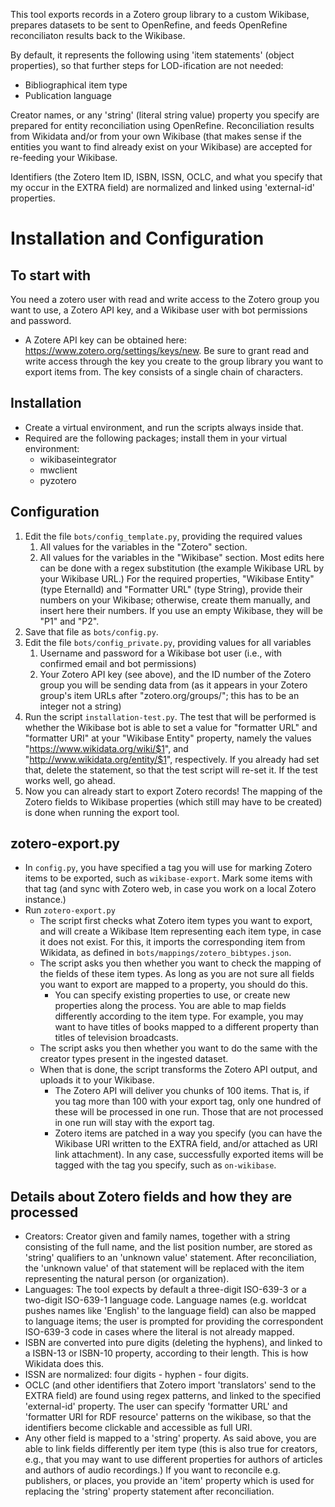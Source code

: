 This tool exports records in a Zotero group library to a custom Wikibase, prepares datasets to be sent to OpenRefine, and feeds OpenRefine reconciliaton results back to the Wikibase.

By default, it represents the following using 'item statements' (object properties), so that further steps for LOD-ification are not needed:
* Bibliographical item type
* Publication language

Creator names, or any 'string' (literal string value) property you specify are prepared for entity reconciliation using OpenRefine. Reconciliation results from Wikidata and/or from your own Wikibase (that makes sense if the entities you want to find already exist on your Wikibase) are accepted for re-feeding your Wikibase.

Identifiers (the Zotero Item ID, ISBN, ISSN, OCLC, and what you specify that my occur in the EXTRA field) are normalized and linked using 'external-id' properties.

# Installation and Configuration

## To start with

You need a zotero user with read and write access to the Zotero group you want to use, a Zotero API key, and a Wikibase user with bot permissions and password.
* A Zotere API key can be obtained here: https://www.zotero.org/settings/keys/new. Be sure to grant read and write access through the key you create to the group library you want to export items from. The key consists of a single chain of characters.

## Installation
* Create a virtual environment, and run the scripts always inside that.
* Required are the following packages; install them in your virtual environment:
  * wikibaseintegrator
  * mwclient
  * pyzotero

## Configuration
1. Edit the file `bots/config_template.py`, providing the required values
   1. All values for the variables in the "Zotero" section.
   2. All values for the variables in the "Wikibase" section. Most edits here can be done with a regex substitution (the example Wikibase URL by your Wikibase URL.) For the required properties, "Wikibase Entity" (type EternalId) and "Formatter URL" (type String), provide their numbers on your Wikibase; otherwise, create them manually, and insert here their numbers. If you use an empty Wikibase, they will be "P1" and "P2".
2. Save that file as `bots/config.py`.
3. Edit the file `bots/config_private.py`, providing values for all variables
   1. Username and password for a Wikibase bot user (i.e., with confirmed email and bot permissions)
   2. Your Zotero API key (see above), and the ID number of the Zotero group you will be sending data from (as it appears in your Zotero group's item URLs after "zotero.org/groups/"; this has to be an integer not a string)
4. Run the script `installation-test.py`. The test that will be performed is whether the Wikibase bot is able to set a value for "formatter URL" and "formatter URI" at your "Wikibase Entity" property, namely the values "https://www.wikidata.org/wiki/$1", and "http://www.wikidata.org/entity/$1", respectively. If you already had set that, delete the statement, so that the test script will re-set it. If the test works well, go ahead.
5. Now you can already start to export Zotero records! The mapping of the Zotero fields to Wikibase properties (which still may have to be created) is done when running the export tool.

## zotero-export.py
* In `config.py`, you have specified a tag you will use for marking Zotero items to be exported, such as `wikibase-export`. Mark some items with that tag (and sync with Zotero web, in case you work on a local Zotero instance.)
* Run `zotero-export.py`
  * The script first checks what Zotero item types you want to export, and will create a Wikibase Item representing each item type, in case it does not exist. For this, it imports the corresponding item from Wikidata, as defined in `bots/mappings/zotero_bibtypes.json`.
  * The script asks you then whether you want to check the mapping of the fields of these item types. As long as you are not sure all fields you want to export are mapped to a property, you should do this.
    * You can specify existing properties to use, or create new properties along the process. You are able to map fields differently according to the item type. For example, you may want to have titles of books mapped to a different property than titles of television broadcasts.
  * The script asks you then whether you want to do the same with the creator types present in the ingested dataset.
  * When that is done, the script transforms the Zotero API output, and uploads it to your Wikibase.
    * The Zotero API will deliver you chunks of 100 items. That is, if you tag more than 100 with your export tag, only one hundred of these will be processed in one run. Those that are not processed in one run will stay with the export tag.
    * Zotero items are patched in a way you specify (you can have the Wikibase URI written to the EXTRA field, and/or attached as URI link attachment). In any case, successfully exported items will be tagged with the tag you specify, such as `on-wikibase`.

## Details about Zotero fields and how they are processed
* Creators: Creator given and family names, together with a string consisting of the full name, and the list position number, are stored as 'string' qualifiers to an 'unknown value' statement. After reconciliation, the 'unknown value' of that statement will be replaced with the item representing the natural person (or organization).
* Languages: The tool expects by default a three-digit ISO-639-3 or a two-digit ISO-639-1 language code. Language names (e.g. worldcat pushes names like 'English' to the language field) can also be mapped to language items; the user is prompted for providing the correspondent ISO-639-3 code in cases where the literal is not already mapped.
* ISBN are converted into pure digits (deleting the hyphens), and linked to a ISBN-13 or ISBN-10 property, according to their length. This is how Wikidata does this.
* ISSN are normalized: four digits - hyphen - four digits.
* OCLC (and other identifiers that Zotero import 'translators' send to the EXTRA field) are found using regex patterns, and linked to the specified 'external-id' property. The user can specify 'formatter URL' and 'formatter URI for RDF resource' patterns on the wikibase, so that the identifiers become clickable and accessible as full URI.
* Any other field is mapped to a 'string' property. As said above, you are able to link fields differently per item type (this is also true for creators, e.g., that you may want to use different properties for authors of articles and authors of audio recordings.) If you want to reconcile e.g. publishers, or places, you provide an 'item' property which is used for replacing the 'string' property statement after reconciliation.